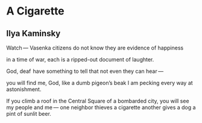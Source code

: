 # A Cigarette
## Ilya Kaminsky
Watch —
Vasenka citizens do not know they are evidence of happiness

in a time of war,
each is a ripped-out document of laughter.

God,
deaf  have something to tell
that not even they can hear —

you will find me, God,
like a dumb pigeon’s beak I am
pecking
every way at astonishment.

If you
climb a roof in the Central Square of a bombarded city, you will see my people
and me —
one neighbor thieves a cigarette
another gives a dog
a pint of sunlit beer.